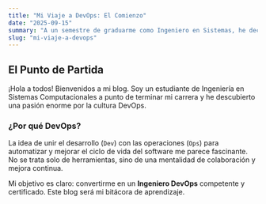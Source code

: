 ```yaml
---
title: "Mi Viaje a DevOps: El Comienzo"
date: "2025-09-15"
summary: "A un semestre de graduarme como Ingeniero en Sistemas, he decidido enfocar mi carrera en el mundo DevOps. Aquí documento mis primeros pasos, motivaciones y el roadmap que planeo seguir."
slug: "mi-viaje-a-devops"
---
```


## El Punto de Partida

¡Hola a todos! Bienvenidos a mi blog. Soy un estudiante de Ingeniería en Sistemas Computacionales a punto de terminar mi carrera y he descubierto una pasión enorme por la cultura DevOps.

### ¿Por qué DevOps?

La idea de unir el desarrollo (`Dev`) con las operaciones (`Ops`) para automatizar y mejorar el ciclo de vida del software me parece fascinante. No se trata solo de herramientas, sino de una mentalidad de colaboración y mejora continua.

Mi objetivo es claro: convertirme en un **Ingeniero DevOps** competente y certificado. Este blog será mi bitácora de aprendizaje.

